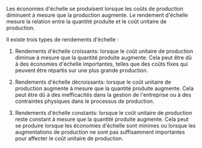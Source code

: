 Les économies d'échelle se produisent lorsque les coûts de production diminuent à mesure que la production augmente. Le rendement d'échelle mesure la relation entre la quantité produite et le coût unitaire de production.

Il existe trois types de rendements d'échelle :

1. Rendements d'échelle croissants: lorsque le coût unitaire de production diminue à mesure que la quantité produite augmente. Cela peut être dû à des économies d'échelle importantes, telles que des coûts fixes qui peuvent être répartis sur une plus grande production.

2. Rendements d'échelle décroissants: lorsque le coût unitaire de production augmente à mesure que la quantité produite augmente. Cela peut être dû à des inefficacités dans la gestion de l'entreprise ou à des contraintes physiques dans le processus de production.

3. Rendements d'échelle constants: lorsque le coût unitaire de production reste constant à mesure que la quantité produite augmente. Cela peut se produire lorsque les économies d'échelle sont minimes ou lorsque les augmentations de production ne sont pas suffisamment importantes pour affecter le coût unitaire de production.
